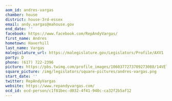 ```yaml
---
aom_id: andres-vargas
chamber: house
district: house-3rd-essex
email: andy.vargas@mahouse.gov
end_date: ''
facebook: https://www.facebook.com/RepAndyVargas/
first_name: Andres
hometown: Haverhill
last_name: Vargas
malegislature_url: https://malegislature.gov/Legislators/Profile/AXV1
party: D
phone: (617) 722-2396
picture: https://pbs.twimg.com/profile_images/1060377273709273088/14VElWzz_400x400.jpg
square_picture: /img/legislators/square-pictures/andres-vargas.png
start_date: ''
twitter: RepAndyVargas
website: https://www.repandyvargas.com/
ocd_id: ocd-person/c1f81bec-d032-4f41-940c-ca32f2b5af12
---
```

